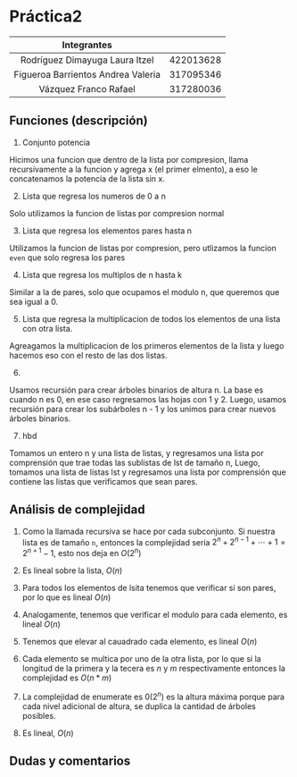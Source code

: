 # Práctica2 


|Integrantes                        |          |
|:---------------------------------:|:---------|
|Rodríguez Dimayuga Laura Itzel     | 422013628|
|Figueroa Barrientos Andrea Valeria | 317095346|
|Vázquez Franco Rafael              | 317280036| 


## Funciones (descripción) 

1. Conjunto potencia 

Hicimos una funcion que dentro de la lista por compresion, llama recursivamente a
la funcion y agrega x (el primer elmento), a eso le concatenamos la potencia de 
la lista sin x. 

2. Lista que regresa los numeros de 0 a n 

Solo utilizamos la funcion de listas por compresion normal 

3. Lista que regresa los elementos pares hasta n 

Utilizamos la funcion de listas por compresion, pero utlizamos la funcion `even` que solo regresa los 
pares 

4. Lista que regresa los multiplos de n hasta k

Similar a la de pares, solo que ocupamos el modulo n, que queremos que sea igual a 0. 

5. Lista que regresa la multiplicacion de todos los elementos de una lista con otra lista. 

Agreagamos la multiplicacion de los primeros elementos de la lista y luego hacemos eso con el resto 
de las dos listas. 

6. 

Usamos recursión para crear árboles binarios de altura n. La base es cuando n es 0, en ese caso regresamos las hojas con 1 y 2. Luego, usamos recursión para crear los subárboles n - 1 y los unimos para crear nuevos árboles binarios.

7. hbd

Tomamos un entero n y una lista de listas, y regresamos una lista por comprensión que trae todas las sublistas de lst de tamaño n,
Luego, tomamos una lista de listas lst y regresamos una lista por comprensión que contiene las listas que verificamos que sean pares.

## Análisis de complejidad  

1. Como la llamada recursiva se hace por cada subconjunto. Si nuestra lista es de tamaño `n`, 
entonces la complejidad seria $2^n + 2^{n-1} + \cdots + 1 = 2^{n+1}-1$, esto nos deja en $O(2^n)$

2. Es lineal sobre la lista, $O(n)$ 

3. Para todos los elementos de lsita tenemos que verificar si son pares, por lo que es lineal $O(n)$ 

4. Analogamente, tenemos que verificar el modulo para cada elemento, es lineal $O(n)$

5. Tenemos que elevar al cauadrado cada elemento, es lineal $O(n)$ 

6. Cada elemento se multica por uno de la otra lista, por lo que si la longitud de la primera y la tecera es $n$ y $m$ respectivamente entonces la complejidad es $O(n*m)$ 

7. La complejidad de enumerate es 0($2^n$) es la altura máxima porque para cada nivel adicional de altura, se duplica la cantidad de árboles posibles.

8. Es lineal, $O(n)$
## Dudas y comentarios 
